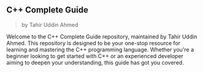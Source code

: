 ## C++ Complete Guide
>by Tahir Uddin Ahmed

Welcome to the C++ Complete Guide repository, maintained by Tahir Uddin Ahmed. This repository is designed to be your one-stop resource for learning and mastering the C++ programming language. Whether you're a beginner looking to get started with C++ or an experienced developer aiming to deepen your understanding, this guide has got you covered.
